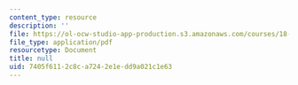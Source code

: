 ```yaml
---
content_type: resource
description: ''
file: https://ol-ocw-studio-app-production.s3.amazonaws.com/courses/18-404j-theory-of-computation-fall-2020/7405f6112c8ca7242e1edd9a021c1e63_MIT18_404f20_lec6.pdf
file_type: application/pdf
resourcetype: Document
title: null
uid: 7405f611-2c8c-a724-2e1e-dd9a021c1e63
---
```

